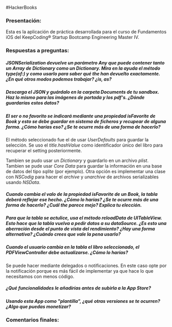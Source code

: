 #HackerBooks
### Presentación:
Esta es la aplicación de práctica desarrollada para el curso de Fundamentos iOS del KeepCoding® Startup Bootcamp Engineering Master IV.

### Respuestas a preguntas:

##### *JSONSerialization* devuelve un parámetro *Any* que puede contener tanto un *Array* de *Dictionary* como un *Dictionary*. Mira en la ayuda el método *type(of:)* y como usarlo para saber qué the han devuelto exactamente. ¿En qué otros modos podemos trabajar? ¿is, as?

##### Descarga el *JSON* y guárdalo en la carpeta *Documents* de tu *sandbox*. Haz lo mismo para las imágenes de portada y los pdf's. ¿Dónde guardarías estos datos?

##### El ser o no favorito se indicará mediante una propiedad *isFavorite* de *Book* y esto se debe guardar en sistema de ficheros y recupear de alguna forma. ¿Cómo harías eso? ¿Se te ocurre más de una forma de hacerlo?
El método seleccionado fue el de usar *UserDefaults* para guardar la selección. Se uso el *title.hashValue* como identificador único del libro para recuperar el setting posteriormente.

Tambien se pudo usar un *Dictionary* y guardarlo en un archivo *plist*. Tambien se pude usar *Core Data* para guardar la información en una base de datos del tipo *sqlite* (por ejemplo). Otra opción es implementar una clase con *NSCodig* para hacer el *archive* y *unarchive* de archivos serializables usando *NSData*.

##### Cuando cambia el valo de la propiedad *isFavorite* de un *Book*, la tabla deberá reflejar ese hecho. ¿Cómo lo harías? ¿Se te ocurre más de una forma de hacerlo? ¿Cuál the parece mejo? Explica tu elección.

##### Para que la tabla se actulice, usa el método **reloadData** de *UITableView*. Esto hace que la tabla vuelva a pedir datos a su dataSource. ¿Es esto una aberración desde el punto de vista del rendimiento? ¿Hay una forma alternativa? ¿Cuándo crees que vale la pena usarlo?

##### Cuando el usuario cambia en la tabla el libro seleccionado, el PDFViewController debe actualizarse. ¿Cómo lo harías?
Se puede hacer mediante delegados o notificaciones. En este caso opte por la notificación porque es más fácil de implementar ya que hace lo que necesitamos con menos código.

##### ¿Qué funcionalidades le añadirías antes de subirla a la App Store?

##### Usando esta App como "plantilla", ¿qué otras versiones se te ocurren? ¿Algo que puedas monetizar?

### Comentarios finales: